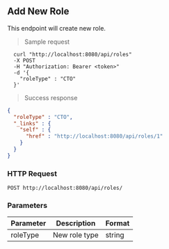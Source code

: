 ## Add New Role
This endpoint will create new role.

> Sample request

```shell
  curl "http://localhost:8080/api/roles"
  -X POST
  -H "Authorization: Bearer <token>"
  -d '{
    "roleType" : "CTO"
  }'
```

> Success response

```json
{
  "roleType" : "CTO",
  "_links" : {
    "self" : {
      "href" : "http://localhost:8080/api/roles/1"
    }
  }
}
```

### HTTP Request

`POST http://localhost:8080/api/roles/`

###  Parameters

Parameter | Description | Format
--------- | ----------- | ---------
roleType | New role type | string
